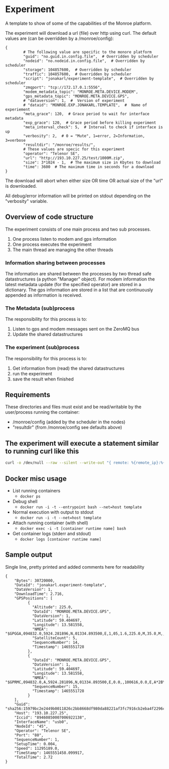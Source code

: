 
# Experiment
A template to show of some of the capabilities of the Monroe platform.

The experiment will download a url (file) over http using curl.
The default values are (can be overridden by a /monroe/config):
```
{
        # The following value are specific to the monore platform
        "guid": "no.guid.in.config.file",  # Overridden by scheduler
        "nodeid": "no.nodeid.in.config.file",  # Overridden by scheduler
        "storage": 104857600,  # Overridden by scheduler
        "traffic": 104857600,  # Overridden by scheduler
        "script": "jonakarl/experiment-template",  # Overridden by scheduler
        "zmqport": "tcp://172.17.0.1:5556",
        "modem_metadata_topic": "MONROE.META.DEVICE.MODEM",
        "gps_metadata_topic": "MONROE.META.DEVICE.GPS",
        # "dataversion": 1,  #  Version of experiment
        # "dataid": "MONROE.EXP.JONAKARL.TEMPLATE",  #  Name of experiement
        "meta_grace": 120,  # Grace period to wait for interface metadata
        "exp_grace": 120,  # Grace period before killing experiment
        "meta_interval_check": 5,  # Interval to check if interface is up
        "verbosity": 2,  # 0 = "Mute", 1=error, 2=Information, 3=verbose
        "resultdir": "/monroe/results/",
        # These values are specic for this experiment
        "operator": "Telenor SE",
        "url": "http://193.10.227.25/test/1000M.zip",
        "size": 3*1024 - 1,  # The maximum size in Kbytes to download
        "time": 3600  # The maximum time in seconds for a download
}
```
The download will abort when either size OR time OR actual size of the "url" is
 downloaded.

All debug/error information will be printed on stdout
 depending on the "verbosity" variable.

## Overview of code structure
The experiment consists of one main process and two sub processes.
 1. One process listen to modem and gps information
 3. One process executes the experiment
 4. The main thread are managing the other threads

### Information sharing between processes
The information are shared between the processes by two thread safe
datastructures (a python "Manager" object).
For modem information the latest metadata update (for the specified operator)
are stored in a dictionary.
The gps information are stored in a list that are continuously appended as
information is received.

### The Metadata (sub)process
The responsibility for this process is to:
 1. Listen to gps and modem messages sent on the ZeroMQ bus
 2. Update the shared datastructures

### The experiment (sub)process
The responsibility for this process is to:
 1. Get information from (read) the shared datastructures
 2. run the experiment
 3. save the result when finished


## Requirements

These directories and files must exist and be read/writable by the user/process
running the container:
 * /monroe/config (added by the scheduler in the nodes)
 * "resultdir" (from /monroe/config see defaults above)    


## The experiment will execute a statement similar to running curl like this
```bash
curl -o /dev/null --raw --silent --write-out "{ remote: %{remote_ip}:%{remote_port}, size: %{size_download}, speed: %{speed_download}, time: %{time_total}, time_download: %{time_starttransfer} }" --interface eth0 --max-time 100 --range 0-100 http://193.10.227.25/test/1000M.zip
```

## Docker misc usage
 * List running containers
     * ```docker ps```
 * Debug shell
     * ```docker run -i -t --entrypoint bash --net=host template```
 * Normal execution with output to stdout
     * ```docker run -i -t --net=host template```
 * Attach running container (with shell)
    * ```docker exec -i -t [container runtime name] bash```
 * Get container logs (stderr and stdout)
    * ```docker logs [container runtime name]```

## Sample output
Single line, pretty printed and added comments here for readability
```
{
    "Bytes": 30720000,
    "DataId": "jonakarl.experiment-template",
    "DataVersion": 1,
    "DownloadTime": 2.716,
    "GPSPositions": [
          {
            "Altitude": 225.0,
            "DataId": "MONROE.META.DEVICE.GPS",
            "DataVersion": 1,
            "Latitude": 59.404697,
            "Longitude": 13.581558,
            "NMEA": "$GPGGA,094832.0,5924.281896,N,01334.893500,E,1,05,1.6,225.0,M,35.0,M,,*5D\r\n",
            "SatelliteCount": 5,
            "SequenceNumber": 14,
            "Timestamp": 1465551728
          },
          {
            "DataId": "MONROE.META.DEVICE.GPS",
            "DataVersion": 1,
            "Latitude": 59.404697,
            "Longitude": 13.581558,
            "NMEA": "$GPRMC,094832.0,A,5924.281896,N,01334.893500,E,0.0,,100616,0.0,E,A*2B\r\n",
            "SequenceNumber": 15,
            "Timestamp": 1465551728
          }
    ],
    "Guid": "sha256:15979bc2e2449b0011826c2bb8668df980da88221af3fc7916cb2eba4f2296c1.0.45.15",
    "Host": "193.10.227.25",
    "Iccid": "89460850007006922138",
    "InterfaceName": "usb0",
    "NodeId": "45",
    "Operator": "Telenor SE",
    "Port": "80",
    "SequenceNumber": 1,
    "SetupTime": 0.004,
    "Speed": 11295189.0,
    "TimeStamp": 1465551458.099917,
    "TotalTime": 2.72
}
```
